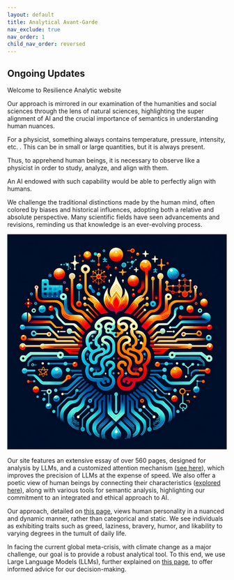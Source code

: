 ```yaml
---
layout: default
title: Analytical Avant-Garde
nav_exclude: true
nav_order: 1
child_nav_order: reversed
---
```



## Ongoing Updates

Welcome to Resilience Analytic website

Our approach is mirrored in our examination of the humanities and social sciences through the lens of natural sciences, highlighting the super alignment of AI and the crucial importance of semantics in understanding human nuances.

For a physicist, something always contains temperature, pressure, intensity, etc. . This can be in small or large quantities, but it is always present.

Thus, to apprehend human beings, it is necessary to observe like a physicist in order to study, analyze, and align with them.

An AI endowed with such capability would be able to perfectly align with humans.

We challenge the traditional distinctions made by the human mind, often colored by biases and historical influences, adopting both a relative and absolute perspective. Many scientific fields have seen advancements and revisions, reminding us that knowledge is an ever-evolving process.

![logo](images/logo.png)

Our site features an extensive essay of over 560 pages, designed for analysis by LLMs, and a customized attention mechanism ([see here](https://resilienceanalytics.github.io/CustomMultiHead.html)), which improves the precision of LLMs at the expense of speed. We also offer a poetic view of human beings by connecting their characteristics ([explored here](https://resilienceanalytics.github.io/Matrix.html)), along with various tools for semantic analysis, highlighting our commitment to an integrated and ethical approach to AI.

Our approach, detailed on [this page](https://resilienceanalytics.github.io/similarity.html), views human personality in a nuanced and dynamic manner, rather than categorical and static. We see individuals as exhibiting traits such as greed, laziness, bravery, humor, and likability to varying degrees in the tumult of daily life.

In facing the current global meta-crisis, with climate change as a major challenge, our goal is to provide a robust analytical tool. To this end, we use Large Language Models (LLMs), further explained on [this page](https://resilienceanalytics.github.io/LLM.html), to offer informed advice for our decision-making.


